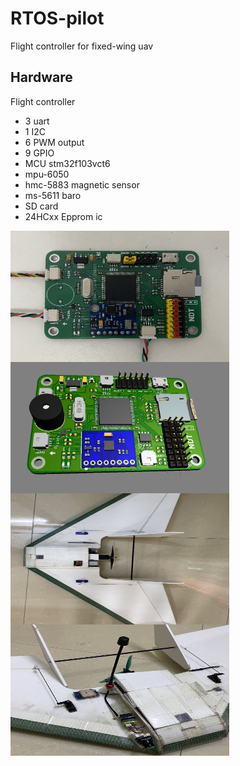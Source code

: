 # RTOS-pilot
Flight controller for fixed-wing uav
## Hardware
Flight controller
- 3 uart
- 1 I2C
- 6 PWM output
- 9 GPIO
- MCU stm32f103vct6
- mpu-6050
- hmc-5883 magnetic sensor
- ms-5611  baro
- SD card 
- 24HCxx Epprom ic

 <img align="left" src="./images/fc1.jpg" alt="img-name" width="350" height="210"> <img align="left" src="./images/3dmode.png" alt="img-name" width="350" height="210"> 
  <img align="left" src="./images/uav1.jpg" alt="img-name" width="350" height="210"> <img align="left" src="./images/fpv.jpg" alt="img-name" width="350" height="210"> 
